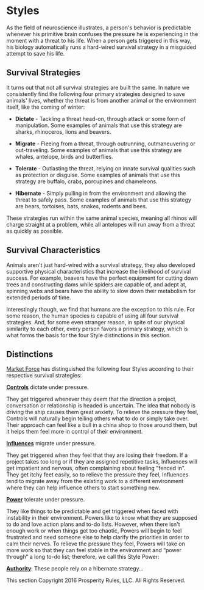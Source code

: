 # Styles
As the field of neuroscience illustrates, a person's behavior is predictable whenever his primitive brain confuses the pressure he is experiencing in the moment with a threat to his life. When a person gets triggered in this way, his biology automatically runs a hard-wired survival strategy in a misguided attempt to save his life.


## Survival Strategies
It turns out that not all survival strategies are built the same. In nature we consistently find the following four primary strategies designed to save animals' lives, whether the threat is from another animal or the environment itself, like the coming of winter:

* **Dictate** - Tackling a threat head-on, through attack or some form of manipulation. Some examples of animals that use this strategy are sharks, rhinoceros, lions and beavers.

* **Migrate** - Fleeing from a threat, through outrunning, outmaneuvering or out-traveling. Some examples of animals that use this strategy are whales, antelope, birds and butterflies.

* **Tolerate** - Outlasting the threat, relying on innate survival qualities such as protection or disguise. Some examples of animals that use this strategy are buffalo, crabs, porcupines and chameleons.

* **Hibernate** - Simply pulling in from the environment and allowing the threat to safely pass. Some examples of animals that use this strategy are bears, tortoises, bats, snakes, rodents and bees.

These strategies run within the same animal species, meaning all rhinos will charge straight at a problem, while all antelopes will run away from a threat as quickly as possible.


## Survival Characteristics
Animals aren't just hard-wired with a survival strategy, they also developed supportive physical characteristics that increase the likelihood of survival success. For example, beavers have the perfect equipment for cutting down trees and constructing dams while spiders are capable of, and adept at, spinning webs and bears have the ability to slow down their metabolism for extended periods of time.

Interestingly though, we find that humans are the exception to this rule. For some reason, the human species is capable of using all four survival strategies. And, for some even stranger reason, in spite of our physical similarity to each other, every person favors a primary strategy, which is what forms the basis for the four Style distinctions in this section.





## Distinctions
[Market Force](www.marketforceglobal.com) has distinguished the following four Styles according to their respective survival strategies:

**[Controls](control.md)** dictate under pressure.

They get triggered whenever they deem that the direction a project, conversation or relationship is headed is uncertain. The idea that nobody is driving the ship causes them great anxiety. To relieve the pressure they feel, Controls will naturally begin telling others what to do or simply take over. Their approach can feel like a bull in a china shop to those around them, but it helps them feel more in control of their environment.

**[Influences](influence.md)** migrate under pressure.

They get triggered when they feel that they are losing their freedom. If a project takes too long or if they are assigned repetitive tasks, Influences will get impatient and nervous, often complaining about feeling "fenced in". They get itchy feet easily, so to relieve the pressure they feel, Influences tend to migrate away from the existing work to a different environment where they can help influence others to start something new. 

**[Power](power.md)** tolerate under pressure.

They like things to be predictable and get triggered when faced with instability in their environment. Powers like to know what they are supposed to do and love action plans and to-do lists. However, when there isn't enough work or when things get too chaotic, Powers will begin to feel frustrated and need someone else to help clarify the priorities in order to calm their nerves. To relieve the pressure they feel, Powers will take on more work so that they can feel stable in the environment and “power through” a long to-do list; therefore, we call this Style Power: 

**[Authority](authority.md)**: These people rely on a hibernate strategy...

This section Copyright 2016 Prosperity Rules, LLC. All Rights Reserved.
